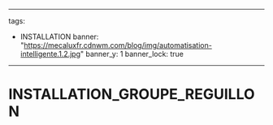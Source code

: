 
---
tags:
  - INSTALLATION
banner: "https://mecaluxfr.cdnwm.com/blog/img/automatisation-intelligente.1.2.jpg"
banner_y: 1
banner_lock: true
---
# INSTALLATION_GROUPE_REGUILLON
